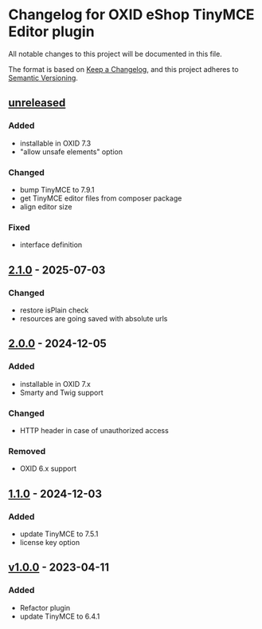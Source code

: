 # Changelog for OXID eShop TinyMCE Editor plugin

All notable changes to this project will be documented in this file.

The format is based on [Keep a Changelog](https://keepachangelog.com/en/1.0.0/),
and this project adheres to [Semantic Versioning](https://semver.org/spec/v2.0.0.html).

## [unreleased](https://git.d3data.de/D3Public/tinymce-editor/compare/2.1.0...rel_2.x)

### Added
- installable in OXID 7.3
- "allow unsafe elements" option

### Changed
- bump TinyMCE to 7.9.1
- get TinyMCE editor files from composer package
- align editor size

### Fixed
- interface definition

## [2.1.0](https://git.d3data.de/D3Public/tinymce-editor/compare/2.0.0...2.1.0) - 2025-07-03

### Changed
- restore isPlain check
- resources are going saved with absolute urls

## [2.0.0](https://git.d3data.de/D3Public/tinymce-editor/compare/1.1.0...2.0.0) - 2024-12-05

### Added
- installable in OXID 7.x
- Smarty and Twig support

### Changed
- HTTP header in case of unauthorized access

### Removed
- OXID 6.x support

## [1.1.0](https://git.d3data.de/D3Public/tinymce-editor/compare/1.0.0...1.1.0) - 2024-12-03

### Added
- update TinyMCE to 7.5.1
- license key option

## [v1.0.0](https://gitlab.o3-shop.com/o3/tinymce-editor/releases/tag/v1.0.0) - 2023-04-11

### Added
- Refactor plugin
- update TinyMCE to 6.4.1